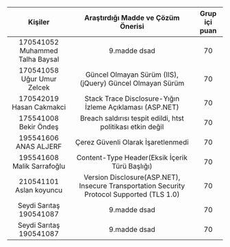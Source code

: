 | Kişiler  | Araştırdığı Madde ve Çözüm Önerisi  | Grup içi puan |
| :-----: | :---: | :---: |
| 170541052 Muhammed Talha Baysal    | 9.madde dsad | 70 |
| 170541058 Uğur Umur Zelcek   | Güncel Olmayan Sürüm  (IIS), (jQuery) Güncel Olmayan Sürüm | 70 |
| 170542019 Hasan Cakmakci   | Stack Trace Disclosure-Yığın İzleme Açıklaması (ASP.NET) | 70 |
| 175541008 Bekir Öndeş    | Breach saldırısı tespit edildi, htst politikası etkin değil | 70 |
| 195541606 ANAS ALJERF | Çerez Güvenli Olarak İşaretlenmedi | 70 |
| 195541608  Malik Sarrafoğlu   | Content-Type Header(Eksik İçerik Türü Başlığı)  | 70 |
| 210541101 Aslan koyuncu     | Version Disclosure(ASP.NET), Insecure Transportation Security Protocol Supported (TLS 1.0) | 70 |
| Seydi Sarıtaş 190541087    | 9.madde dsad | 70 |
| Seydi Sarıtaş 190541087  | 9.madde dsad | 70 |
